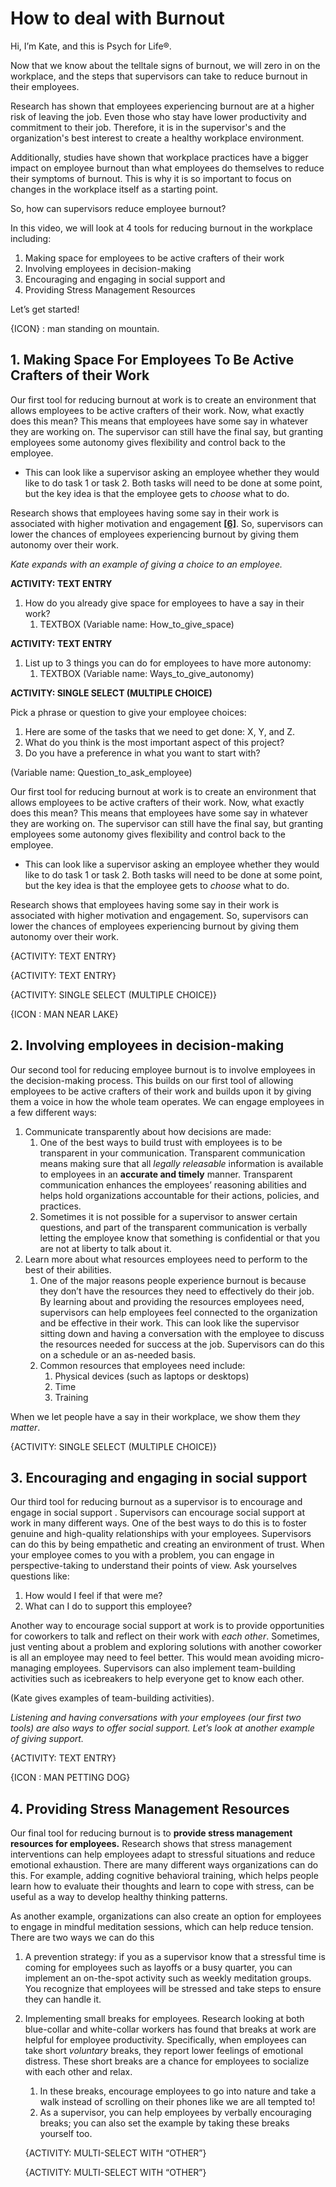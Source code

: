 # How to deal with Burnout

Hi, I’m Kate, and this is Psych for Life®.

Now that we know about the telltale signs of burnout, we will zero in on the workplace, and the steps that supervisors can take to reduce burnout in their employees. 

Research has shown that employees experiencing burnout are at a higher risk of leaving the job. Even those who stay have lower productivity and commitment to their job. Therefore, it is in the supervisor's and the organization's best interest to create a healthy workplace environment.

Additionally, studies have shown that workplace practices have a bigger impact on employee burnout than what employees do themselves to reduce their symptoms of burnout. This is why it is so important to focus on changes in the workplace itself as a starting point. 

So, how can supervisors reduce employee burnout? 

In this video, we will look at 4 tools for reducing burnout in the workplace including:

1. Making space for employees to be active crafters of their work
2. Involving employees in decision-making
3. Encouraging and engaging in social support and
4. Providing Stress Management Resources

Let’s get started! 

{ICON} : man standing on mountain.

## **1. Making Space For Employees To Be Active Crafters of their Work**

Our first tool for reducing burnout at work is to create an environment that allows employees to be active crafters of their work. Now, what exactly does this mean? This means that employees have some say in whatever they are working on. The supervisor can still have the final say, but granting employees some autonomy gives flexibility and control back to the employee.

- This can look like a supervisor asking an employee whether they would like to do task 1 or task 2. Both tasks will need to be done at some point, but the key idea is that the employee gets to *choose* what to do.

Research shows that employees having some say in their work is associated with higher motivation and engagement [**[6]**](https://www.sciencedirect.com/science/article/pii/S0007681321000392). So, supervisors can lower the chances of employees experiencing burnout by giving them autonomy over their work. 

*Kate expands with an example of giving a choice to an employee.*

**ACTIVITY: TEXT ENTRY**

1. How do you already give space for employees to have a say in their work?
    1. TEXTBOX (Variable name: How_to_give_space)

**ACTIVITY: TEXT ENTRY**

1. List up to 3 things you can do for employees to have more autonomy:
    1. TEXTBOX (Variable name: Ways_to_give_autonomy)

**ACTIVITY: SINGLE SELECT (MULTIPLE CHOICE)**

Pick a phrase or question to give your employee choices: 

1. Here are some of the tasks that we need to get done: X, Y, and Z. 
2. What do you think is the most important aspect of this project?
3. Do you have a preference in what you want to start with?

(Variable name: Question_to_ask_employee)

Our first tool for reducing burnout at work is to create an environment that allows employees to be active crafters of their work. Now, what exactly does this mean? This means that employees have some say in whatever they are working on. The supervisor can still have the final say, but granting employees some autonomy gives flexibility and control back to the employee.

- This can look like a supervisor asking an employee whether they would like to do task 1 or task 2. Both tasks will need to be done at some point, but the key idea is that the employee gets to *choose* what to do.

Research shows that employees having some say in their work is associated with higher motivation and engagement. So, supervisors can lower the chances of employees experiencing burnout by giving them autonomy over their work. 

{ACTIVITY: TEXT ENTRY}

{ACTIVITY: TEXT ENTRY}

{ACTIVITY: SINGLE SELECT (MULTIPLE CHOICE)}

{ICON : MAN NEAR LAKE}

## **2. Involving employees in decision-making**

Our second tool for reducing employee burnout is to involve employees in the decision-making process. This builds on our first tool of allowing employees to be active crafters of their work and builds upon it by giving them a voice in how the whole team operates. We can engage employees in a few different ways:

1. Communicate transparently about how decisions are made:
    1. One of the best ways to build trust with employees is to be transparent in your communication. Transparent communication means making sure that all *legally releasable* information is available to employees in an **accurate and timely** manner. Transparent communication enhances the employees’ reasoning abilities and helps hold organizations accountable for their actions, policies, and practices.
    2. Sometimes it is not possible for a supervisor to answer certain questions, and part of the transparent communication is verbally letting the employee know that something is confidential or that you are not at liberty to talk about it. 
2. Learn more about what resources employees need to perform to the best of their abilities. 
    1. One of the major reasons people experience burnout is because they don’t have the resources they need to effectively do their job.  By learning about and providing the resources employees need, supervisors can help employees feel connected to the organization and be effective in their work. This can look like the supervisor sitting down and having a conversation with the employee to discuss the resources needed for success at the job. Supervisors can do this on a schedule or an as-needed basis. 
    2. Common resources that employees need include:
        1. Physical devices (such as laptops or desktops)
        2. Time
        3. Training

When we let people have a say in their workplace, we show them th*ey matter*. 

{ACTIVITY: SINGLE SELECT (MULTIPLE CHOICE)}

## **3. Encouraging and engaging in social support**

Our third tool for reducing burnout as a supervisor is to encourage and engage in social support . Supervisors can encourage social support at work in many different ways. One of the best ways to do this is to foster genuine and high-quality relationships with your employees. Supervisors can do this by being empathetic and creating an environment of trust. When your employee comes to you with a problem, you can engage in perspective-taking to understand their points of view. Ask yourselves questions like:

1. How would I feel if that were me?
2. What can I do to support this employee?

Another way to encourage social support at work is to provide opportunities for coworkers to talk and reflect on their work with *each other*. Sometimes, just venting about a problem and exploring solutions with another coworker is all an employee may need to feel better. This would mean avoiding micro-managing employees. Supervisors can also implement team-building activities such as icebreakers to help everyone get to know each other. 

(Kate gives examples of team-building activities).

*Listening and having conversations with your employees (our first two tools) are also ways to offer social support. Let’s look at another example of giving support.*

{ACTIVITY: TEXT ENTRY}

{ICON : MAN PETTING DOG}

## **4. Providing Stress Management Resources**

Our final tool for reducing burnout is to **provide stress management resources for employees.** Research shows that stress management interventions can help employees adapt to stressful situations and reduce emotional exhaustion. There are many different ways organizations can do this. For example, adding cognitive behavioral training, which helps people learn how to evaluate their thoughts and learn to cope with stress, can be useful as a way to develop healthy thinking patterns. 

As another example, organizations can also create an option for employees to engage in mindful meditation sessions, which can help reduce tension. There are two ways we can do this

1. A prevention strategy: if you as a supervisor know that a stressful time is coming for employees such as layoffs or a busy quarter, you can implement an on-the-spot activity such as weekly meditation groups. You recognize that employees will be stressed and take steps to ensure they can handle it. 
2. Implementing small breaks for employees. Research looking at both blue-collar and white-collar workers has found that breaks at work are helpful for employee productivity. Specifically, when employees can take short *voluntary* breaks, they report lower feelings of emotional distress. These short breaks are a chance for employees to socialize with each other and relax. 
    1. In these breaks, encourage employees to go into nature and take a walk instead of scrolling on their phones like we are all tempted to! 
    2. As a supervisor, you can help employees by verbally encouraging breaks; you can also set the example by taking these breaks yourself too.  
    
    {ACTIVITY: MULTI-SELECT WITH “OTHER”}
    
    {ACTIVITY: MULTI-SELECT WITH “OTHER”}